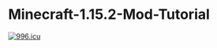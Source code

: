 # Minecraft-1.15.2-Mod-Tutorial

[![996.icu](https://img.shields.io/badge/link-996.icu-red.svg)](https://996.icu)